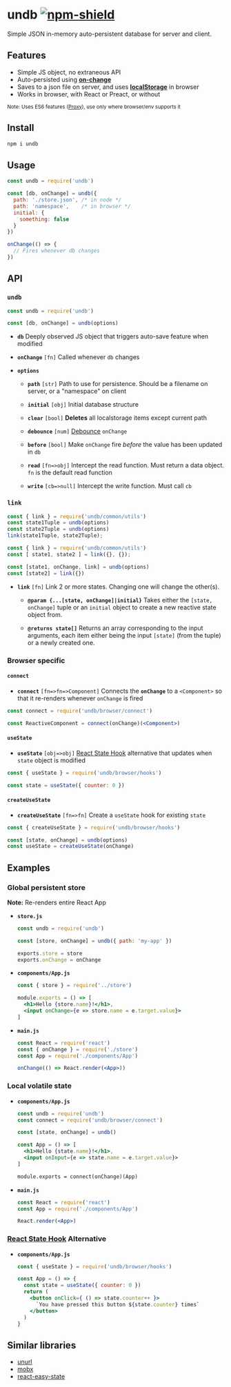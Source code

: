 # undb [![npm-shield]][npm]

Simple JSON in-memory auto-persistent database for server and client.

## Features

* Simple JS object, no extraneous API
* Auto-persisted using **[on-change]**
* Saves to a json file on server, and uses **[localStorage]** in browser
* Works in browser, with React or Preact, or without

<small>Note: Uses ES6 features ([Proxy][proxy-support]), use only where browser/env supports it</small>

## Install

```sh
npm i undb
```

## Usage

```js
const undb = require('undb')

const [db, onChange] = undb({
  path: './store.json', /* in node */
  path: 'namespace',    /* in browser */
  initial: {
    something: false
  }
})

onChange(() => {
  // Fires whenever db changes
})

```

## API

### `undb`

```js
const undb = require('undb')

const [db, onChange] = undb(options)
```

* **`db`** Deeply observed JS object that triggers auto-save feature when modified

* **`onChange`** `[fn]` Called whenever `db` changes

* **`options`**

  * **`path`** `[str]` Path to use for persistence. Should be a filename on server, or a "namespace" on client

  * **`initial`** `[obj]` Initial database structure

  * **`clear`** `[bool]` **Deletes** all localstorage items except current path

  * **`debounce`** `[num]` [Debounce] `onChange`

  * **`before`** `[bool]` Make `onChange` fire *before* the value has been updated in `db`

  * **`read`** `[fn=>obj]` Intercept the read function. Must return a data object. `fn` is the default read function

  * **`write`** `[cb=>null]` Intercept the write function. Must call `cb`

### `link`


```js
const { link } = require('undb/common/utils')
const state1Tuple = undb(options)
const state2Tuple = undb(options)
link(state1Tuple, state2Tuple);
```

```js
const { link } = require('undb/common/utils')
const [ state1, state2 ] = link({}, {});
```

```js
const [state1, onChange, link] = undb(options)
const [state2] = link({})
```

* **`link`** `[fn]` Link 2 or more states. Changing one will change the other(s).

    * **`@param {...[state, onChange]|initial}`** Takes either the `[state, onChange]` tuple or an `initial` object to create a new reactive state object from.

    * **`@returns state[]`** Returns an array corresponding to the input arguments, each item either being the input `[state]` (from the tuple) or a newly created one.


### Browser specific

#### `connect`

* **`connect`** `[fn=>fn=>Component]` Connects the **`onChange`** to a `<Component>` so that it re-renders whenever `onChange` is fired

```jsx
const connect = require('undb/browser/connect')

const ReactiveComponent = connect(onChange)(<Component>)
```

#### `useState`

* **`useState`** `[obj=>obj]` [React State Hook][hooks-state] alternative that updates when `state` object is modified

```jsx
const { useState } = require('undb/browser/hooks')

const state = useState({ counter: 0 })
```

#### `createUseState`

* **`createUseState`** `[fn=>fn]` Create a `useState` hook for existing `state`

```jsx
const { createUseState } = require('undb/browser/hooks')

const [state, onChange] = undb(options)
const useState = createUseState(onChange)
```

## Examples

### Global persistent store

**Note:** Re-renders entire React App

* **`store.js`**

    ```js
    const undb = require('undb')

    const [store, onChange] = undb({ path: 'my-app' })

    exports.store = store
    exports.onChange = onChange
    ```

* **`components/App.js`**

    ```jsx
    const { store } = require('../store')

    module.exports = () => [
      <h1>Hello {store.name}!</h1>,
      <input onChange={e => store.name = e.target.value}>
    ]
    ```

* **`main.js`**

    ```jsx
    const React = require('react')
    const { onChange } = require('./store')
    const App = require('./components/App')

    onChange(() => React.render(<App>))
    ```

### Local volatile state

* **`components/App.js`**

    ```jsx
    const undb = require('undb')
    const connect = require('undb/browser/connect')

    const [state, onChange] = undb()

    const App = () => [
      <h1>Hello {state.name}!</h1>,
      <input onInput={e => state.name = e.target.value}>
    ]

    module.exports = connect(onChange)(App)
    ```

* **`main.js`**

    ```jsx
    const React = require('react')
    const App = require('./components/App')

    React.render(<App>)
    ```

### [React State Hook][hooks-state] Alternative

* **`components/App.js`**

    ```jsx
    const { useState } = require('undb/browser/hooks')

    const App = () => {
      const state = useState({ counter: 0 })
      return (
        <button onClick={ () => state.counter++ }>
          `You have pressed this button ${state.counter} times`
        </button>
      )
    }
    ```

## Similar libraries

* [unurl](https://github.com/laggingreflex/unurl)
* [mobx](https://github.com/mobxjs/mobx)
* [react-easy-state](https://github.com/solkimicreb/react-easy-state)


[ES Proxy]: https://developer.mozilla.org/en/docs/Web/JavaScript/Reference/Global_Objects/Proxy
[proxy-support]: http://caniuse.com/proxy
[localStorage]: https://developer.mozilla.org/en-US/docs/Web/API/Window/localStorage
[on-change]: https://github.com/sindresorhus/on-change
[debounce]: https://github.com/component/debounce
[hooks-state]: https://reactjs.org/docs/hooks-state.html

[npm]: https://www.npmjs.com/package/undb
[npm-shield]: https://img.shields.io/npm/v/undb.svg
